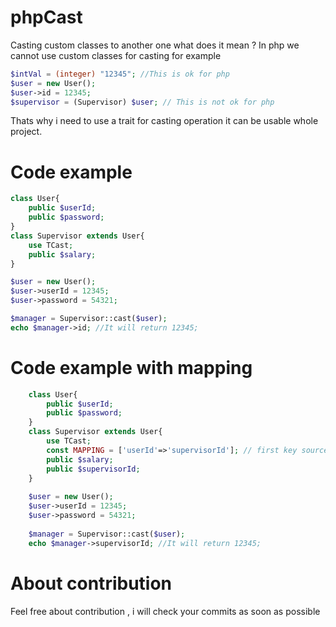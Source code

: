 # phpCast
Casting custom classes to another one what does it mean ? In php we cannot use custom classes for casting
for example 
~~~php
$intVal = (integer) "12345"; //This is ok for php
$user = new User();
$user->id = 12345;
$supervisor = (Supervisor) $user; // This is not ok for php
~~~
Thats why i need to use a trait for casting operation it can be usable whole project.
# Code example

~~~php
class User{
    public $userId;
    public $password;
}
class Supervisor extends User{
    use TCast;
    public $salary;
}

$user = new User();
$user->userId = 12345;
$user->password = 54321;

$manager = Supervisor::cast($user);
echo $manager->id; //It will return 12345;
~~~

# Code example with mapping

~~~php
    class User{
        public $userId;
        public $password;
    }
    class Supervisor extends User{
        use TCast;
        const MAPPING = ['userId'=>'supervisorId']; // first key source second is target.
        public $salary;
        public $supervisorId;
    }
    
    $user = new User();
    $user->userId = 12345;
    $user->password = 54321;
    
    $manager = Supervisor::cast($user);
    echo $manager->supervisorId; //It will return 12345;
~~~

# About contribution
   Feel free about contribution , i will check your commits as soon as possible